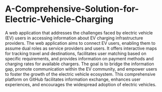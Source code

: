 # A-Comprehensive-Solution-for-Electric-Vehicle-Charging
A web application that addresses the challenges faced by electric vehicle (EV) users in accessing information about EV charging infrastructure providers. The web application aims to connect EV users, enabling them to assume dual roles as service providers and users. It offers interactive maps for tracking travel and destinations, facilitates user matching based on specific requirements, and provides information on payment methods and charging rates for available chargers. The goal is to bridge the information gap, promote communication within the EV community, and empower users to foster the growth of the electric vehicle ecosystem. This comprehensive platform on GitHub facilitates information exchange, enhances user experiences, and encourages the widespread adoption of electric vehicles.
